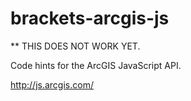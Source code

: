 brackets-arcgis-js
============================

** THIS DOES NOT WORK YET.

Code hints for the ArcGIS JavaScript API.

http://js.arcgis.com/